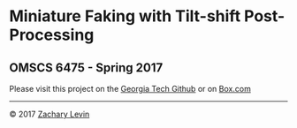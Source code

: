 # Miniature Faking with Tilt-shift Post-Processing
## OMSCS 6475 - Spring 2017

Please visit this project on the [Georgia Tech Github](https://github.gatech.edu/zlevin7/tiltshift) or on [Box.com](https://app.box.com/s/g60tga9o4lrubo0s5qrz14fwy7l2s3p2)

---
&copy; 2017 [Zachary Levin](mailto:code@zrlevin.com)